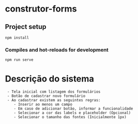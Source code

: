 # construtor-forms

## Project setup
```
npm install
```

### Compiles and hot-reloads for development
```
npm run serve
```

# Descrição do sistema
```
 - Tela inicial com listagem dos formulários
 - Botão de cadastrar novo formulário
 - Ao cadastrar existem as seguintes regras:
	- Inserir ao menos um campo
 	- Em caso de adicionar botão, informar a funcionalidade
 	- Selecionar a cor das labels e placeholder (Opcional)
	- Selecionar o tamanho das fontes (Inicialmente 1px)
	
